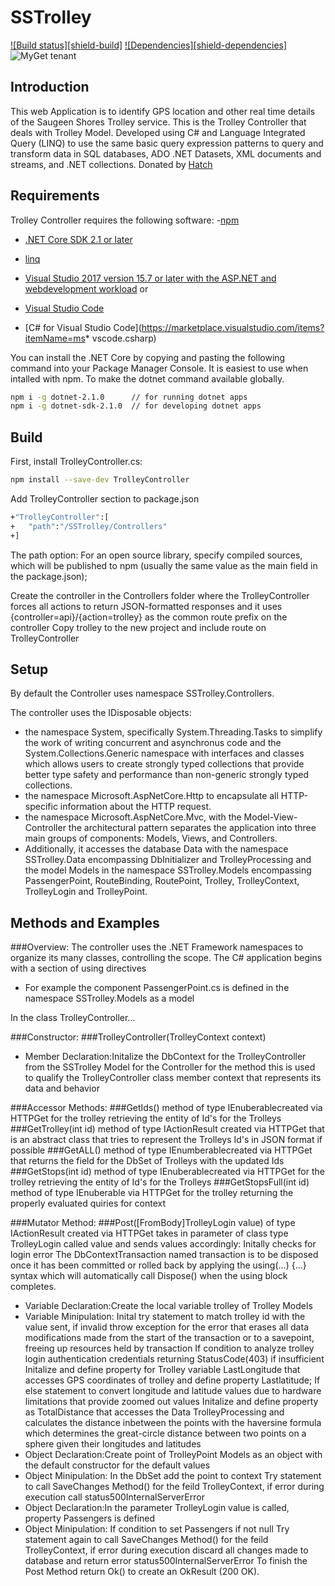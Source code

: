 SSTrolley
==========
[![Build status][shield-build]](#)
[![Dependencies][shield-dependencies]](#)
![MyGet tenant](https://img.shields.io/dotnet.myget/dotnet-coreclr/v/Microsoft.DotNet.CoreCLR.svg)

Introduction
------------
This web Application is to identify GPS location and other real time details of the Saugeen Shores Trolley service.
This is the Trolley Controller that deals with Trolley Model.
Developed using C# and Language Integrated Query (LINQ) to use the same basic query expression patterns to query and transform data in SQL databases, ADO .NET Datasets, XML documents and streams, and .NET collections.
Donated by [Hatch](https://www.hatch.com/)

 Requirements
-------------
Trolley Controller requires the following software:
-[npm](https://www.npmjs.com/get-npm)
* [.NET Core SDK 2.1 or later](https://www.microsoft.com/net/download/all)
* [linq](https://www.npmjs.com/package/linq)

* [Visual Studio 2017 version 15.7 or later with the ASP.NET and webdevelopment workload](https://www.visualstudio.com/downloads/)
or 
* [Visual Studio Code](https://code.visualstudio.com/download)
* [C# for Visual Studio Code](https://marketplace.visualstudio.com/items?itemName=ms* vscode.csharp)

You can install the .NET Core by copying and pasting the following command into your Package Manager Console.
It is easiest to use when intalled with npm.
To make the dotnet command available globally.

```bash
npm i -g dotnet-2.1.0      // for running dotnet apps
npm i -g dotnet-sdk-2.1.0  // for developing dotnet apps
```

Build
------
First, install TrolleyController.cs:

```bash
npm install --save-dev TrolleyController
```

Add TrolleyController section to package.json

```bash
+"TrolleyController":[
+	"path":"/SSTrolley/Controllers"
+]
```

The path option:
For an open source library, specify compiled sources, which will be published to npm (usually the same value as the main field in the package.json);

Create the controller in the Controllers folder where the TrolleyController forces all actions to return JSON-formatted responses and it uses {controller=api}/{action=trolley} as the common route prefix on the controller
Copy trolley to the new project and include route on TrolleyController

Setup
-----
By default the Controller uses namespace SSTrolley.Controllers.

The controller uses the IDisposable objects:
* the namespace System, specifically System.Threading.Tasks to simplify the work of writing concurrent and asynchronus code and the System.Collections.Generic namespace with interfaces and classes which allows users to create strongly typed collections that provide better type safety and performance than non-generic strongly typed collections.
* the namespace Microsoft.AspNetCore.Http to encapsulate all HTTP-specific information about the HTTP request.
* the namespace Microsoft.AspNetCore.Mvc, with the Model-View-Controller the architectural pattern separates the application into three main groups of components: Models, Views, and Controllers. 
* Additionally, it accesses the database Data with the namespace SSTrolley.Data encompassing DbInitializer and TrolleyProcessing and the model Models in the namespace SSTrolley.Models encompassing PassengerPoint, RouteBinding, RoutePoint, Trolley, TrolleyContext, TrolleyLogin and TrolleyPoint.

Methods and Examples
-------------------
###Overview:
The controller uses the .NET Framework namespaces to organize its many classes, controlling the scope. 
The C# application begins with a section of using directives
* For example the component PassengerPoint.cs is defined in the namespace SSTrolley.Models as a model

In the class TrolleyController...

###Constructor:
###TrolleyController(TrolleyContext context)
* Member Declaration:Initalize the DbContext for the TrolleyController from the SSTrolley Model for the Controller for the method 
this is used to qualify the TrolleyController class member context that represents its data and behavior

###Accessor Methods:
###GetIds() 
method of type IEnuberable<int>created via HTTPGet for the trolley retrieving the entity of Id's for the Trolleys
###GetTrolley(int id)
method of type IActionResult created via HTTPGet that is an abstract class that tries to represent the Trolleys Id's  in JSON format if possible
###GetALL()
method of type IEnumberable<Trolley>created via HTTPGet that returns the field for the DbSet of Trolleys with the updated Ids
###GetStops(int id)
method of type IEnuberable<int>created via HTTPGet for the trolley retrieving the entity of Id's for the Trolleys
###GetStopsFull(int id)
method of type IEnuberable<RoutePoint> via HTTPGet for the trolley returning the properly evaluated quiries for context


###Mutator Method:
###Post([FromBody]TrolleyLogin value) 
of type IActionResult created via HTTPGet takes in parameter of class type TrolleyLogin called value and sends values accordingly:
Initally checks for login error
The DbContextTransaction named transaction is to be disposed once it has been committed or rolled back by applying the using(…) {…} syntax which will automatically call Dispose() when the using block completes.
* Variable Declaration:Create the local variable trolley of Trolley Models
* Variable Minipulation:
	Inital try statement to match trolley id with the value sent, if invalid throw exception for the error that erases all data modifications made from the start of the transaction or to a savepoint, freeing up resources held by transaction
	If condition to analyze trolley login authentication credentials returning StatusCode(403) if insufficient
	Initalize and define property for Trolley variable LastLongitude that accesses GPS coordinates of trolley and define property Lastlatitude;
	If else statement to convert longitude and latitude values due to hardware limitations that provide zoomed out values
	Initalize and define property as TotalDistance that accesses the Data TrolleyProcessing and calculates the distance inbetween the points with the haversine formula which determines the great-circle distance between two points on a sphere given their longitudes and latitudes
* Object Declaration:Create point of TrolleyPoint Models as an object with the default constructor for the default values
* Object Minipulation:
	In the DbSet add the point to context
	Try statement to call SaveChanges Method() for the feild TrolleyContext, if error during execution call status500InternalServerError
* Object Declaration:In the parameter TrolleyLogin value is called, property Passengers is defined
* Object Minipulation:
	If condition to set Passengers if not null
Try statement again to call SaveChanges Method() for the feild TrolleyContext, if error during execution discard all changes made to database and return error status500InternalServerError
To finish the Post Method return Ok() to create an OkResult (200 OK).


